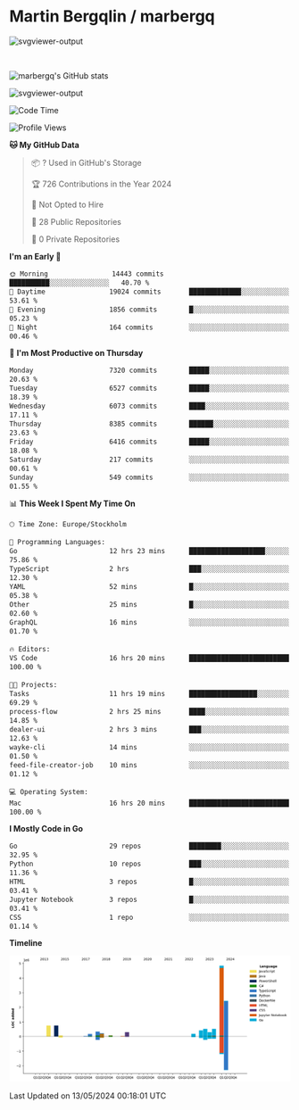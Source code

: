 # Martin Bergqlin / marbergq

![svgviewer-output](https://user-images.githubusercontent.com/2405410/206014777-22d41ecb-c24f-421d-b7d9-bba2cb5bb0de.svg)

<br>

<!--- [![Martin's Week](https://github-readme-stats.vercel.app/api/wakatime?username=marbergq&theme=dark)](https://github.com/anuraghazra/github-readme-stats) -->

![marbergq's GitHub stats](https://github-readme-stats.vercel.app/api?username=marbergq&count_private=true&show_icons=true)

![svgviewer-output](https://wakatime.com/badge/user/3f0a2069-6683-4e19-9a4a-7d21ea815067.svg)

<!--START_SECTION:waka-->
![Code Time](http://img.shields.io/badge/Code%20Time-4%2C039%20hrs%2024%20mins-blue)

![Profile Views](http://img.shields.io/badge/Profile%20Views-0-blue)

**🐱 My GitHub Data** 

> 📦 ? Used in GitHub's Storage 
 > 
> 🏆 726 Contributions in the Year 2024
 > 
> 🚫 Not Opted to Hire
 > 
> 📜 28 Public Repositories 
 > 
> 🔑 0 Private Repositories 
 > 
**I'm an Early 🐤** 

```text
🌞 Morning                14443 commits       ██████████░░░░░░░░░░░░░░░   40.70 % 
🌆 Daytime                19024 commits       █████████████░░░░░░░░░░░░   53.61 % 
🌃 Evening                1856 commits        █░░░░░░░░░░░░░░░░░░░░░░░░   05.23 % 
🌙 Night                  164 commits         ░░░░░░░░░░░░░░░░░░░░░░░░░   00.46 % 
```
📅 **I'm Most Productive on Thursday** 

```text
Monday                   7320 commits        █████░░░░░░░░░░░░░░░░░░░░   20.63 % 
Tuesday                  6527 commits        █████░░░░░░░░░░░░░░░░░░░░   18.39 % 
Wednesday                6073 commits        ████░░░░░░░░░░░░░░░░░░░░░   17.11 % 
Thursday                 8385 commits        ██████░░░░░░░░░░░░░░░░░░░   23.63 % 
Friday                   6416 commits        █████░░░░░░░░░░░░░░░░░░░░   18.08 % 
Saturday                 217 commits         ░░░░░░░░░░░░░░░░░░░░░░░░░   00.61 % 
Sunday                   549 commits         ░░░░░░░░░░░░░░░░░░░░░░░░░   01.55 % 
```


📊 **This Week I Spent My Time On** 

```text
🕑︎ Time Zone: Europe/Stockholm

💬 Programming Languages: 
Go                       12 hrs 23 mins      ███████████████████░░░░░░   75.86 % 
TypeScript               2 hrs               ███░░░░░░░░░░░░░░░░░░░░░░   12.30 % 
YAML                     52 mins             █░░░░░░░░░░░░░░░░░░░░░░░░   05.38 % 
Other                    25 mins             █░░░░░░░░░░░░░░░░░░░░░░░░   02.60 % 
GraphQL                  16 mins             ░░░░░░░░░░░░░░░░░░░░░░░░░   01.70 % 

🔥 Editors: 
VS Code                  16 hrs 20 mins      █████████████████████████   100.00 % 

🐱‍💻 Projects: 
Tasks                    11 hrs 19 mins      █████████████████░░░░░░░░   69.29 % 
process-flow             2 hrs 25 mins       ████░░░░░░░░░░░░░░░░░░░░░   14.85 % 
dealer-ui                2 hrs 3 mins        ███░░░░░░░░░░░░░░░░░░░░░░   12.63 % 
wayke-cli                14 mins             ░░░░░░░░░░░░░░░░░░░░░░░░░   01.50 % 
feed-file-creator-job    10 mins             ░░░░░░░░░░░░░░░░░░░░░░░░░   01.12 % 

💻 Operating System: 
Mac                      16 hrs 20 mins      █████████████████████████   100.00 % 
```

**I Mostly Code in Go** 

```text
Go                       29 repos            ████████░░░░░░░░░░░░░░░░░   32.95 % 
Python                   10 repos            ███░░░░░░░░░░░░░░░░░░░░░░   11.36 % 
HTML                     3 repos             █░░░░░░░░░░░░░░░░░░░░░░░░   03.41 % 
Jupyter Notebook         3 repos             █░░░░░░░░░░░░░░░░░░░░░░░░   03.41 % 
CSS                      1 repo              ░░░░░░░░░░░░░░░░░░░░░░░░░   01.14 % 
```



**Timeline**

![Lines of Code chart](https://raw.githubusercontent.com/marbergq/marbergq/main/assets/bar_graph.png)


 Last Updated on 13/05/2024 00:18:01 UTC
<!--END_SECTION:waka-->
